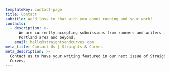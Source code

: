 ```yaml
---
templateKey: contact-page
title: Contact
subtitle: We'd love to chat with you about running and your work!
contacts:
  - description: >-
      We are currently accepting submissions from runners and writers in the
      Portland area and beyond.
    email: hello@straightsandcurves.com
meta_title: Contact Us | Straights & Curves
meta_description: >-
  Contact us to have your writing featured in our next issue of Straights &
  Curves.
---
```


